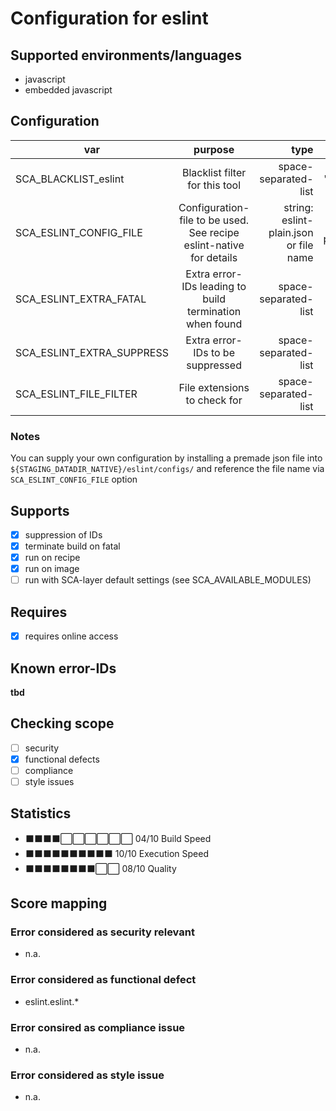 # Configuration for eslint

## Supported environments/languages

* javascript
* embedded javascript

## Configuration

| var | purpose | type | default |
| ------------- |:-------------:| -----:| -----:
| SCA_BLACKLIST_eslint | Blacklist filter for this tool | space-separated-list | "linux-*"
| SCA_ESLINT_CONFIG_FILE | Configuration-file to be used. See recipe eslint-native for details | string: eslint-plain.json or file name | eslint-plain.json
| SCA_ESLINT_EXTRA_FATAL | Extra error-IDs leading to build termination when found | space-separated-list | ""
| SCA_ESLINT_EXTRA_SUPPRESS | Extra error-IDs to be suppressed | space-separated-list | ""
| SCA_ESLINT_FILE_FILTER | File extensions to check for | space-separated-list | ".js .vue .html .htm"

### Notes

You can supply your own configuration by installing a premade json file into `${STAGING_DATADIR_NATIVE}/eslint/configs/` and reference the file name via `SCA_ESLINT_CONFIG_FILE` option

## Supports

* [x] suppression of IDs
* [x] terminate build on fatal
* [x] run on recipe
* [x] run on image
* [ ] run with SCA-layer default settings (see SCA_AVAILABLE_MODULES)

## Requires

* [x] requires online access

## Known error-IDs

__tbd__

## Checking scope

* [ ] security
* [x] functional defects
* [ ] compliance
* [ ] style issues

## Statistics

* ⬛⬛⬛⬛⬜⬜⬜⬜⬜⬜ 04/10 Build Speed
* ⬛⬛⬛⬛⬛⬛⬛⬛⬛⬛ 10/10 Execution Speed
* ⬛⬛⬛⬛⬛⬛⬛⬛⬜⬜ 08/10 Quality

## Score mapping

### Error considered as security relevant

* n.a.

### Error considered as functional defect

* eslint.eslint.*

### Error consired as compliance issue

* n.a.

### Error considered as style issue

* n.a.
